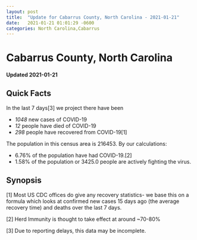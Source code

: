 ```yaml
---
layout: post
title:  "Update for Cabarrus County, North Carolina - 2021-01-21"
date:   2021-01-21 01:01:29 -0600
categories: North Carolina,Cabarrus
---
```


# Cabarrus County, North Carolina
#### Updated 2021-01-21

## Quick Facts

In the last 7 days[3] we project there have been
- *1048* new cases of COVID-19
- *12* people have died of COVID-19
- *298* people have recovered from COVID-19[1]

The population in this census area is 216453. By our calculations:
- 6.76% of the population have had COVID-19.[2]
- 1.58% of the population or 3425.0 people are actively fighting the virus.

## Synopsis




[1] Most US CDC offices do give any recovery statistics- we base this on a formula which looks at confirmed new cases
15 days ago (the average recovery time) and deaths over the last 7 days.

[2] Herd Immunity is thought to take effect at around ~70-80%

[3] Due to reporting delays, this data may be incomplete.
 
    